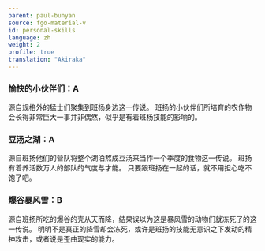```yaml
---
parent: paul-bunyan
source: fgo-material-v
id: personal-skills
language: zh
weight: 2
profile: true
translation: "Akiraka"
---
```


### 愉快的小伙伴们：A

源自规格外的猛士们聚集到班杨身边这一传说。
班扬的小伙伴们所培育的农作物会长得非常巨大一事并非偶然，似乎是有着班杨技能的影响的。

### 豆汤之湖：A

源自班扬他们的营队将整个湖泊熬成豆汤来当作一个季度的食物这一传说。
班扬有着养活数万人的部队的气度与才能。
只要跟班扬在一起的话，就不用担心吃不饱了吧。

### 爆谷暴风雪：B

源自班扬所吃的爆谷的壳从天而降，结果误以为这是暴风雪的动物们就冻死了的这一传说。
明明不是真正的降雪却会冻死，或许是班扬的技能无意识之下发动的精神攻击，或者说是歪曲现实的能力。
